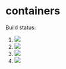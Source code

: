 # containers

Build status:

1. [![](https://github.com/PArellano02/containers/workflows/tests-AVLTree/badge.svg?branch=AVL)](https://github.com/PArellano02/containers/actions?query=workflow%3Atests-AVLTree)
1. [![](https://github.com/PArellano02/containers/workflows/tests-BST/badge.svg)](https://github.com/PArellano02/containers/actions?query=workflow%3Atests-BST)
1. [![](https://github.com/PArellano02/containers/workflows/tests-BinaryTree/badge.svg)](https://github.com/PArellano02/containers/actions?query=workflow%3Atests-BinaryTree)
1. [![](https://github.com/PArellano02/containers/workflows/tests-heap/badge.svg)](https://github.com/PArellano02/containers/actions?query=workflow%3Atests-Heap)
